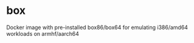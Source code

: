# box
Docker image with pre-installed box86/box64 for emulating i386/amd64 workloads on armhf/aarch64
